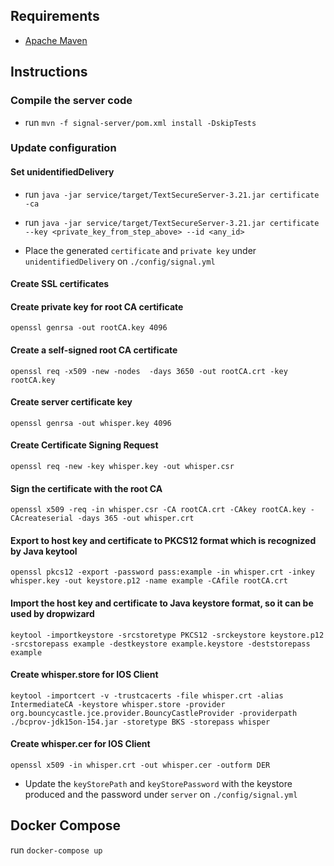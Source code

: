 ## Requirements

- [Apache Maven](https://maven.apache.org/download.cgi)

## Instructions

### Compile the server code

- run `mvn -f signal-server/pom.xml install -DskipTests`

### Update configuration

#### Set unidentifiedDelivery

- run `java -jar service/target/TextSecureServer-3.21.jar certificate -ca`

- run `java -jar service/target/TextSecureServer-3.21.jar certificate --key <private_key_from_step_above> --id <any_id>`

- Place the generated `certificate` and `private key` under `unidentifiedDelivery` on `./config/signal.yml`

#### Create SSL certificates

#### Create private key for root CA certificate
`openssl genrsa -out rootCA.key 4096`

#### Create a self-signed root CA certificate
`openssl req -x509 -new -nodes  -days 3650 -out rootCA.crt -key rootCA.key`

#### Create server certificate key
`openssl genrsa -out whisper.key 4096`

#### Create Certificate Signing Request
`openssl req -new -key whisper.key -out whisper.csr`

#### Sign the certificate with the root CA

`openssl x509 -req -in whisper.csr -CA rootCA.crt -CAkey rootCA.key -CAcreateserial -days 365 -out whisper.crt`

#### Export to host key and certificate to PKCS12 format which is recognized by Java keytool
`openssl pkcs12 -export -password pass:example -in whisper.crt -inkey whisper.key -out keystore.p12 -name example -CAfile rootCA.crt`

#### Import the host key and certificate to Java keystore format, so it can be used by dropwizard
`keytool -importkeystore -srcstoretype PKCS12 -srckeystore keystore.p12 -srcstorepass example -destkeystore example.keystore -deststorepass example`

#### Create whisper.store for IOS Client
`keytool -importcert -v -trustcacerts -file whisper.crt -alias IntermediateCA -keystore whisper.store -provider org.bouncycastle.jce.provider.BouncyCastleProvider -providerpath ./bcprov-jdk15on-154.jar -storetype BKS -storepass whisper`

#### Create whisper.cer for IOS Client
`openssl x509 -in whisper.crt -out whisper.cer -outform DER`

- Update the `keyStorePath` and `keyStorePassword` with the keystore produced and the password under `server` on `./config/signal.yml`

## Docker Compose

run `docker-compose up`

